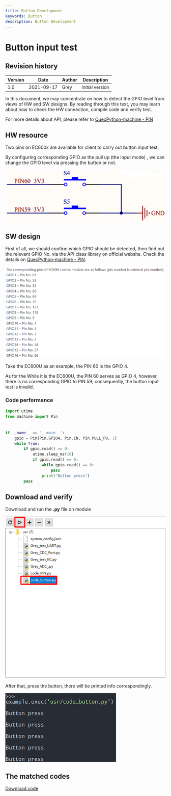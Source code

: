 ```yaml
---
title: Button Development
keywords: Button
description: Button Development
---
```

# Button input test

## Revision history

| Version | Date       | Author | Description     |
| ------- | ---------- | ------ | --------------- |
| 1.0     | 2021-09-17 | Grey   | Initial version |

In this document, we may concentrate on how to detect the GPIO level from views of HW and SW designs. By reading through this text, you may learn about how to check the HW connection, compile code and verify test. 

For more details about API, please refer to  [QuecPython-machine - PIN](https://python.quectel.com/wiki/#/en-us/api/QuecPythonClasslib?id=pin)

## HW resource

Two pins on EC600x are available for client to carry out button input test. 

By configuring corresponding GPIO as the pull up (the input mode) , we can change the GPIO level via pressing the button or not. 

![media_button_1](media/media_button_1.jpg)



## SW design

First of all, we should confirm which GPIO should be detected, then find out the relevant GPIO No. via the API class library on official website. Check the details on [QuecPython-machine - PIN](https://python.quectel.com/wiki/#/en-us/api/QuecPythonClasslib?id=pin).

 ![media_button_2](media/media_button_2.jpg)

Take the EC600U as an example, the PIN 60 is the GPIO 4. 

As for the  While it is the EC600U, the PIN 60 serves as GPIO 4, however, there is no corresponding GPIO to PIN 59; consequently, the button input test is invalid.

### Code performance

```python
import utime
from machine import Pin


if __name__ == '__main__':
    gpio = Pin(Pin.GPIO4, Pin.IN, Pin.PULL_PU, 1)
    while True:
        if gpio.read() == 0:
            utime.sleep_ms(10)
            if gpio.read() == 0:
                while gpio.read() == 0:
                    pass
                print("Button press")
        pass
```



## Download and verify

Download and run the **.py** file on module

![media_button_3](media/media_button_3.jpg)

After that, press the button, there will be printed info correspondingly. 

![media_button_4](media/media_button_4.jpg)

## The matched codes

<a href="/docsite/docs/en-us/Advanced_development/Component/QuecPythonBus/code/code_button.py" target="_blank">Download code</a>
